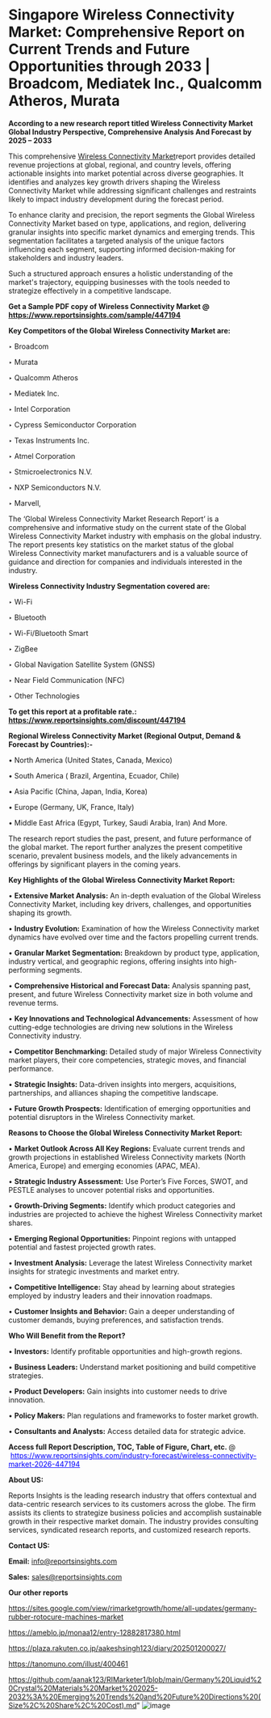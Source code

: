 # Singapore Wireless Connectivity Market: Comprehensive Report on Current Trends and Future Opportunities through 2033 | Broadcom, Mediatek Inc., Qualcomm Atheros, Murata

<strong>According to a new research report titled Wireless Connectivity Market Global Industry Perspective, Comprehensive Analysis And Forecast by 2025 – 2033</strong>

This comprehensive <a href=https://www.reportsinsights.com/sample/447194>Wireless Connectivity Market</a>report provides detailed revenue projections at global, regional, and country levels, offering actionable insights into market potential across diverse geographies. It identifies and analyzes key growth drivers shaping the Wireless Connectivity Market while addressing significant challenges and restraints likely to impact industry development during the forecast period.

To enhance clarity and precision, the report segments the Global Wireless Connectivity Market based on type, applications, and region, delivering granular insights into specific market dynamics and emerging trends. This segmentation facilitates a targeted analysis of the unique factors influencing each segment, supporting informed decision-making for stakeholders and industry leaders.

Such a structured approach ensures a holistic understanding of the market's trajectory, equipping businesses with the tools needed to strategize effectively in a competitive landscape.

<strong>Get a Sample PDF copy of Wireless Connectivity Market </strong><strong>@<a href=https://www.reportsinsights.com/sample/447194 style=color:#0000ff;> https://www.reportsinsights.com/sample/447194</a></strong></font>

<strong>Key Competitors of the Global Wireless Connectivity Market are:</strong>

‣ Broadcom

‣ Murata

‣ Qualcomm Atheros

‣ Mediatek Inc.

‣ Intel Corporation

‣ Cypress Semiconductor Corporation

‣ Texas Instruments Inc.

‣ Atmel Corporation

‣ Stmicroelectronics N.V.

‣ NXP Semiconductors N.V.

‣ Marvell,

The ‘Global Wireless Connectivity Market Research Report’ is a comprehensive and informative study on the current state of the Global Wireless Connectivity Market industry with emphasis on the global industry. The report presents key statistics on the market status of the global Wireless Connectivity market manufacturers and is a valuable source of guidance and direction for companies and individuals interested in the industry.

<strong>Wireless Connectivity Industry Segmentation covered are:</strong>

‣ Wi-Fi

‣ Bluetooth

‣ Wi-Fi/Bluetooth Smart

‣ ZigBee

‣ Global Navigation Satellite System (GNSS)

‣ Near Field Communication (NFC)

‣ Other Technologies

<strong>To get this report at a profitable rate.: <a href=https://www.reportsinsights.com/discount/447194 style=color:#0000ff;>https://www.reportsinsights.com/discount/447194</a></strong></font>

<strong>Regional Wireless Connectivity Market (Regional Output, Demand &amp; Forecast by Countries):-</strong>

• North America (United States, Canada, Mexico)

• South America ( Brazil, Argentina, Ecuador, Chile)

• Asia Pacific (China, Japan, India, Korea)

• Europe (Germany, UK, France, Italy)

• Middle East Africa (Egypt, Turkey, Saudi Arabia, Iran) And More.

The research report studies the past, present, and future performance of the global market. The report further analyzes the present competitive scenario, prevalent business models, and the likely advancements in offerings by significant players in the coming years.

<strong>Key Highlights of the Global Wireless Connectivity Market Report:</strong>

• <strong>Extensive Market Analysis:</strong> An in-depth evaluation of the Global Wireless Connectivity Market, including key drivers, challenges, and opportunities shaping its growth.

• <strong>Industry Evolution:</strong> Examination of how the Wireless Connectivity market dynamics have evolved over time and the factors propelling current trends.

• <strong>Granular Market Segmentation:</strong> Breakdown by product type, application, industry vertical, and geographic regions, offering insights into high-performing segments.

• <strong>Comprehensive Historical and Forecast Data:</strong> Analysis spanning past, present, and future Wireless Connectivity market size in both volume and revenue terms.

• <strong>Key Innovations and Technological Advancements:</strong> Assessment of how cutting-edge technologies are driving new solutions in the Wireless Connectivity industry.

• <strong>Competitor Benchmarking:</strong> Detailed study of major Wireless Connectivity market players, their core competencies, strategic moves, and financial performance.

• <strong>Strategic Insights:</strong> Data-driven insights into mergers, acquisitions, partnerships, and alliances shaping the competitive landscape.

• <strong>Future Growth Prospects:</strong> Identification of emerging opportunities and potential disruptors in the Wireless Connectivity market.

<strong>Reasons to Choose the Global Wireless Connectivity Market Report:</strong>

• <strong>Market Outlook Across All Key Regions:</strong> Evaluate current trends and growth projections in established Wireless Connectivity markets (North America, Europe) and emerging economies (APAC, MEA).

• <strong>Strategic Industry Assessment:</strong> Use Porter’s Five Forces, SWOT, and PESTLE analyses to uncover potential risks and opportunities.

• <strong>Growth-Driving Segments:</strong> Identify which product categories and industries are projected to achieve the highest Wireless Connectivity market shares.

• <strong>Emerging Regional Opportunities:</strong> Pinpoint regions with untapped potential and fastest projected growth rates.

• <strong>Investment Analysis:</strong> Leverage the latest Wireless Connectivity market insights for strategic investments and market entry.

• <strong>Competitive Intelligence:</strong> Stay ahead by learning about strategies employed by industry leaders and their innovation roadmaps.

• <strong>Customer Insights and Behavior:</strong> Gain a deeper understanding of customer demands, buying preferences, and satisfaction trends.

<strong>Who Will Benefit from the Report?</strong>

• <strong>Investors:</strong> Identify profitable opportunities and high-growth regions.

• <strong>Business Leaders:</strong> Understand market positioning and build competitive strategies.

• <strong>Product Developers:</strong> Gain insights into customer needs to drive innovation.

• <strong>Policy Makers:</strong> Plan regulations and frameworks to foster market growth.

• <strong>Consultants and Analysts:</strong> Access detailed data for strategic advice.
</ul>
<strong>Access full Report Description, TOC, Table of Figure, Chart, etc. </strong>@  <a href=https://www.reportsinsights.com/industry-forecast/wireless-connectivity-market-2026-447194 style=color:#0000ff;>https://www.reportsinsights.com/industry-forecast/wireless-connectivity-market-2026-447194</a></font>

<strong><strong>About US</strong>:</strong>

Reports Insights is the leading research industry that offers contextual and data-centric research services to its customers across the globe. The firm assists its clients to strategize business policies and accomplish sustainable growth in their respective market domain. The industry provides consulting services, syndicated research reports, and customized research reports.

<strong>Contact US:</strong>

<p class=""""><b>Email:</b> <a href=mailto:info@reportsinsights.com>info@reportsinsights.com</a></p>
<p class=""""><b>Sales:</b> <a href=mailto:sales@reportsinsights.com>sales@reportsinsights.com</a></p>

<strong>Our other reports</strong>

<a href=https://sites.google.com/view/rimarketgrowth/home/all-updates/germany-rubber-rotocure-machines-market>https://sites.google.com/view/rimarketgrowth/home/all-updates/germany-rubber-rotocure-machines-market</a>

<a href=https://ameblo.jp/monaa12/entry-12882817380.html>https://ameblo.jp/monaa12/entry-12882817380.html</a>

<a href=https://plaza.rakuten.co.jp/aakeshsingh123/diary/202501200027/>https://plaza.rakuten.co.jp/aakeshsingh123/diary/202501200027/</a>

<a href=https://tanomuno.com/illust/400461>https://tanomuno.com/illust/400461</a>

<a href=https://github.com/aanak123/RIMarketer1/blob/main/Germany%20Liquid%20Crystal%20Materials%20Market%202025-2032%3A%20Emerging%20Trends%20and%20Future%20Directions%20(Size%2C%20Share%2C%20Cost).md>https://github.com/aanak123/RIMarketer1/blob/main/Germany%20Liquid%20Crystal%20Materials%20Market%202025-2032%3A%20Emerging%20Trends%20and%20Future%20Directions%20(Size%2C%20Share%2C%20Cost).md</a>"
![image](https://github.com/user-attachments/assets/9e19d12a-0d1b-468c-ba96-56d5af8921aa)
